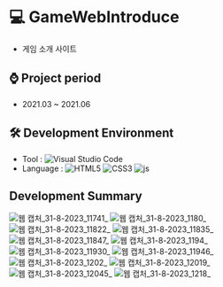 # 💻 GameWebIntroduce
  - 게임 소개 사이트

## ⌚ Project period
  - 2021.03 ~ 2021.06

## 🛠 Development Environment
  -  Tool : ![Visual Studio Code](https://img.shields.io/badge/Visual_Studio_Code-0078D4?style=for-the-badge&logo=visual%20studio%20code&logoColor=white)
  -  Language : ![HTML5](https://img.shields.io/badge/HTML5-E34F26?style=for-the-badge&logo=html5&logoColor=white) ![CSS3](https://img.shields.io/badge/CSS3-1572B6?style=for-the-badge&logo=css3&logoColor=white) ![js](https://img.shields.io/badge/JavaScript-F7DF1E?style=for-the-badge&logo=JavaScript&logoColor=white)

## Development Summary
![웹 캡처_31-8-2023_11741_](https://github.com/r3795/GameWebIntroduce/assets/105268338/37f7ecdb-a035-4302-839a-8bafdbe913da)
![웹 캡처_31-8-2023_1180_](https://github.com/r3795/GameWebIntroduce/assets/105268338/edf26a7d-1bdb-4f3e-812d-780ab7d78dfa)
![웹 캡처_31-8-2023_11822_](https://github.com/r3795/GameWebIntroduce/assets/105268338/eb3b7c82-15ba-4f29-aea6-e719dbb3af91)
![웹 캡처_31-8-2023_11835_](https://github.com/r3795/GameWebIntroduce/assets/105268338/ae21295e-876e-4920-b5e1-f92720084085)
![웹 캡처_31-8-2023_11847_](https://github.com/r3795/GameWebIntroduce/assets/105268338/70295464-e053-4fc5-93ae-735250d49af8)
![웹 캡처_31-8-2023_1194_](https://github.com/r3795/GameWebIntroduce/assets/105268338/8a5d077a-1b23-4778-838c-1c0cadd1878b)
![웹 캡처_31-8-2023_11930_](https://github.com/r3795/GameWebIntroduce/assets/105268338/dfbf750c-4126-4603-96b9-95d5e33cee95)
![웹 캡처_31-8-2023_11946_](https://github.com/r3795/GameWebIntroduce/assets/105268338/dd0c11f3-b02b-4f76-acc1-122ce2d492de)
![웹 캡처_31-8-2023_1202_](https://github.com/r3795/GameWebIntroduce/assets/105268338/34e8609c-76a7-4352-8577-8632ec2867b6)
![웹 캡처_31-8-2023_12019_](https://github.com/r3795/GameWebIntroduce/assets/105268338/ef8e4811-decf-4189-9e76-e7cb556c5673)
![웹 캡처_31-8-2023_12045_](https://github.com/r3795/GameWebIntroduce/assets/105268338/0900d7bd-38fb-4857-b077-d42440efafff)
![웹 캡처_31-8-2023_1218_](https://github.com/r3795/GameWebIntroduce/assets/105268338/51b2297a-af11-4d3a-9ad6-0114d26b55d3)
